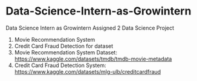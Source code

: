 # Data-Science-Intern-as-Growintern
Data Science Intern as Growintern
Assigned 2 Data Science Project
1) Movie Recommendation System
2) Credit Card Fraud Detection
for dataset
1) Movie Recommendation System Dataset: https://www.kaggle.com/datasets/tmdb/tmdb-movie-metadata
2) Credit Card Fraud Detection System:   https://www.kaggle.com/datasets/mlg-ulb/creditcardfraud
